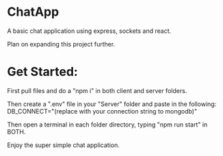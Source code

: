 # ChatApp
A basic chat application using express, sockets and react.

Plan on expanding this project further.


# Get Started:

First pull files and do a "npm i" in both client and server folders.

Then create a ".env" file in your "Server" folder and paste in the following:
DB_CONNECT="(replace with your connection string to mongodb)"

Then open a terminal in each folder directory, typing "npm run start" in BOTH.


Enjoy the super simple chat application.

